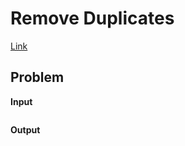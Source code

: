 # Remove Duplicates <!-- omit in toc -->

[Link](https://leetcode.com/problems/remove-duplicates-from-sorted-array/)

## Problem


**Input**  


```

```

**Output**  


```

```
